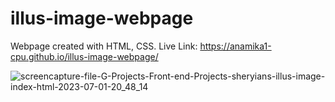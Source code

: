 # illus-image-webpage

Webpage created with  HTML, CSS.
Live Link: https://anamika1-cpu.github.io/illus-image-webpage/

![screencapture-file-G-Projects-Front-end-Projects-sheryians-illus-image-index-html-2023-07-01-20_48_14](https://github.com/Anamika1-cpu/illus-image-webpage/assets/65862556/a72c4ee1-cea6-4f7b-96d7-d2db3b84062d)

